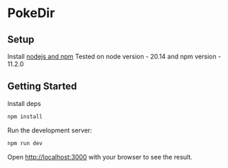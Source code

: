 # PokeDir

## Setup

Install [nodejs and npm](https://docs.npmjs.com/downloading-and-installing-node-js-and-npm)
Tested on node version - 20.14 and npm version - 11.2.0

## Getting Started

Install deps

```bash
npm install
```

Run the development server:

```bash
npm run dev
```

Open [http://localhost:3000](http://localhost:3000) with your browser to see the result.
